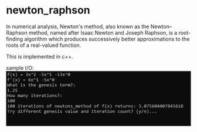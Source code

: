 # newton_raphson

 In numerical analysis, Newton's method, 
 also known as the Newton–Raphson method, 
 named after Isaac Newton and Joseph Raphson, 
 is a root-finding algorithm which produces 
 successively better approximations to the roots of a real-valued function.
 
 This is implemented in c++.  
 
 sample I/O:
 ![](newton_raphson.png)
